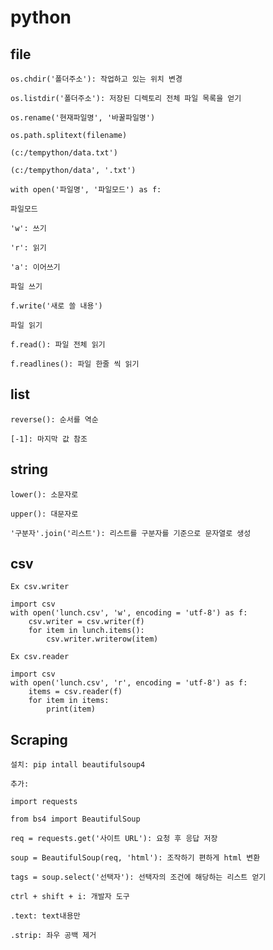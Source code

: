 # python



## file

`os.chdir('폴더주소'): 작업하고 있는 위치 변경`

`os.listdir('폴더주소'): 저장된 디렉토리 전체 파일 목록을 얻기`

`os.rename('현재파일명', '바꿀파일명')`

`os.path.splitext(filename)`

`(c:/tempython/data.txt')`

`(c:/tempython/data', '.txt')`

`with open('파일명', '파일모드') as f:`

`파일모드`

`'w': 쓰기`

`'r': 읽기`

`'a': 이어쓰기`

`파일 쓰기`

`f.write('새로 쓸 내용')`

`파일 읽기`

`f.read(): 파일 전체 읽기`

`f.readlines(): 파일 한줄 씩 읽기`



## list

`reverse(): 순서를 역순`

`[-1]: 마지막 값 참조`



## string

`lower(): 소문자로`

`upper(): 대문자로`

`'구분자'.join('리스트'): 리스트를 구분자를 기준으로 문자열로 생성`

## csv

`Ex csv.writer` 

```
import csv
with open('lunch.csv', 'w', encoding = 'utf-8') as f:
    csv.writer = csv.writer(f)
    for item in lunch.items():
        csv.writer.writerow(item)
```

`Ex csv.reader`

```
import csv
with open('lunch.csv', 'r', encoding = 'utf-8') as f:
    items = csv.reader(f)
    for item in items:
        print(item)
```

## Scraping

`설치: pip intall beautifulsoup4`

`추가:`

`import requests`

`from bs4 import BeautifulSoup`

`req = requests.get('사이트 URL'): 요청 후 응답 저장`

`soup = BeautifulSoup(req, 'html'): 조작하기 편하게 html 변환`

`tags = soup.select('선택자'): 선택자의 조건에 해당하는 리스트 얻기`

`ctrl + shift + i: 개발자 도구 `

`.text: text내용만`

`.strip: 좌우 공백 제거`

